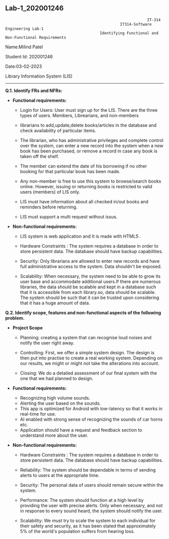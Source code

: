 ## Lab-1_202001246
                                                                   IT-314
                                                       IT314-Software Engineering Lab-1
                                              Identifying Functional and Non-Functional Requirements
                                              

Name:Milind Patel

Student Id: 202001246

Date:03-02-2023

Library Information System (LIS)

***
**Q.1. Identify FRs and NFRs:**


- **Functional requirements:**
  
  - Login for Users: User must sign up for the LIS. There are the three types of users. Members, Librearians, and non-members

  - librarians to add,update,delete books/articles in the database and check availability of particular items. 

  - The librarian, who has administrative privileges and complete control over the system, can enter a new record into the system when a new book has been purchased,       or remove a record in case any book is taken off the shelf.
  
  - The  member can extend the date of his borrowing if no other booking for that  particular book has been made.

  - Any non-member is free to use this system to browse/search books online. However, issuing or returning books is restricted to valid users (members) of LIS only.
  
  - LIS must have information about all checked in/out books and reminders before returning.
  
  - LIS must support a multi request without issus.
  
- **Non-functional requirements:**

  - LIS system is web application and It is made with HTML5 .
  
  - Hardware Constraints :
    The system requires a database in order to store persistent data. The database should have backup capabilities. 

  - Security:
    Only librarians are allowed to enter new records and have full administrative access to the system. Data shouldn't be exposed.

  - Scalability:
    When necessary, the system need to be able to grow its user base and accommodate additional users.If there are numerous libraries, the data should be scalable and     kept in a database such that it is accessible from each library.so, data should be scalable. The system should be such that it can be trusted upon considering that it has a huge amount of data.
    
 **Q.2. Identify scope, features and non-functional aspects of the following problem.**

- **Project Scope**

  - Planning:
    creating a system that can recognise loud noises and notify the user right away.
    
  - Controlling:
    First, we offer a simple system design. The design is then put into practise to create a real working system. Depending on our results, we might or might not take     the alterations into account.
  - Closing:
    We do a detailed assessment of our final system with the one that we had planned to design.  
    
- **Functional requirements:**

  - Recognizing high volume sounds.
  - Alerting the user based on the sounds.
  - This app is optimized for Android with low-latency so that it works in real-time for use.
  - AI enabled with strong sense of recognizing the sounds of car horns etc.
  - Application should have a request and feedback section to understand more about the user.

- **Non-functional requirements:**

  - Hardware Constraints :
   The system requires a database in order to store persistent data. The database should have backup capabilities.

  - Reliability:
    The system should be dependable in terms of sending alerts to users at the appropriate time.

  - Security:
    The personal data of users should remain secure within the system.

  - Performance:
    The system should function at a high level by providing the user with precise alerts. Only when necessary, and not in response to every sound heard, the system         should notify the user.

  - Scalability:
    We must try to scale the system to each individual for their safety and security, as it has been stated that approximately 5% of the world's population suffers         from hearing loss.   
    
    
    










